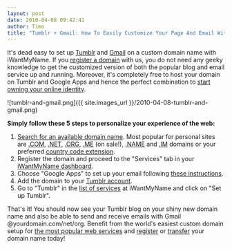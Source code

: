 ```yaml
---
layout: post
date: 2010-04-08 09:42:41
author: Timo
title: "Tumblr + Gmail: How To Easily Customize Your Page And Email With An Own Domain"
---
```


It's dead easy to set up [Tumblr](http://tumblr.com) and [Gmail](http://google.com/a) on a custom domain name with iWantMyName. If you [register a domain](https://iwantmyname.com) with us, you do not need any geeky knowledge to get the customized version of both the popular blog and email service up and running. Moreover, it's completely free to host your domain on Tumblr and Google Apps and hence the perfect combination to [start owning your online identity](https://iwantmyname.com/blog/2010/02/your-usernames-do-not-belong-to-you.html).

![tumblr-and-gmail.png]({{ site.images_url }}/2010-04-08-tumblr-and-gmail.png)

**Simply follow these 5 steps to personalize your experience of the web:**

1.  [Search for an available domain name](https://iwantmyname.com). Most popular for personal sites are [.COM](https://iwantmyname.com/domains/com-domain-name-registration-for-commercial), [.NET](https://iwantmyname.com/domains/net-domain-name-registration-for-network), [.ORG](https://iwantmyname.com/domains/org-domain-name-registration-for-organisation), [.ME](https://iwantmyname.com/domains/me-montenegrean-domain-name-registration-for-montenegro) (on sale!), [.NAME](https://iwantmyname.com/domains/name-domain-name-registration-for-names) and [.IM](https://iwantmyname.com/domains/im-domain-name-registration-for-isle-of-man) domains or your preferred [country code extension](https://iwantmyname.com/domains/domain-name-registration-list-of-extensions).
2.  Register the domain and proceed to the "Services" tab in your [iWantMyName dashboard](https://iwantmyname.com/dashboard).
3.  Choose "Google Apps" to set up your email following [these instructions](https://iwantmyname.com/features/applications/google-apps-for-your-domain/how-to-setup-google-apps-gmail).
4.  Add the domain to your [Tumblr account](http://www.tumblr.com/customize).
5.  Go to "Tumblr" in the [list of services](https://iwantmyname.com/dashboard/features) at iWantMyName and click on "Set up Tumblr".

That's it! You should now see your Tumblr blog on your shiny new domain name and also be able to send and receive emails with Gmail @yourdomain.com/net/org. Benefit from the world's easiest custom domain setup for [the most popular web services](https://iwantmyname.com/services) and [register](https://iwantmyname.com) or [transfer](https://iwantmyname.com/domains/domain-transfer) your domain name today!
